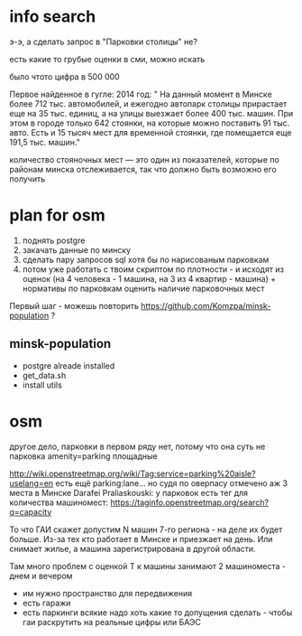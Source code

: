 # info search
 
э-э, а сделать запрос в "Парковки столицы" не?
 
 
есть какие то грубые оценки в сми, можно искать 

было чтото цифра в 500 000
 
 Первое найденное в гугле:
2014 год: " На данный момент в Минске более 712 тыс. автомобилей, и ежегодно автопарк столицы прирастает еще на 35 тыс. единиц, а на улицы выезжает более 400 тыс. машин. При этом в городе только 642 стоянки, на которые можно поставить 91 тыс. авто. Есть и 15 тысяч мест для временной стоянки, где помещается еще 191,5 тыс. машин."

количество стояночных мест — это один из показателей, которые по районам минска отслеживается, так что должно быть возможно его получить
 
 # plan for osm 

1. поднять postgre
2. закачать данные по минску
3. сделать пару запросов sql хотя бы по нарисованым парковкам
4. потом уже работать с твоим скриптом по плотности - и исходят из оценок (на 4 человека - 1 машина, на 3 из 4 квартир - машина) + нормативы по парковкам оценить наличие парковочных мест

Первый шаг - можешь повторить https://github.com/Komzpa/minsk-population ?
 
## minsk-population

* postgre alreade installed
* get_data.sh
* install utils
 
 
# osm
 
другое дело, парковки в первом ряду нет, потому что она суть не парковка
 amenity=parking площадные
 
http://wiki.openstreetmap.org/wiki/Tag:service=parking%20aisle?uselang=en
есть ещё parking:lane... но судя по оверпасу отмечено аж 3 места в Минске
Darafei Praliaskouski:
у парковок есть тег для количества машиномест: https://taginfo.openstreetmap.org/search?q=capacity
 
 
 
 То что ГАИ скажет допустим N машин 7-го региона - на деле их будет больше. Из-за тех кто работает в Минске и приезжает на день. Или снимает жилье, а машина зарегистрирована в другой области.
 
 Там много проблем с оценкой
  Т к машины занимают 2 машиноместа - днем  и вечером
  + им нужно пространство для передвижения
 + есть гаражи
 + есть паркинги всякие
 надо хоть какие то допущения сделать - чтобы гаи раскрутить на реальные цифры
  или БАЭС
